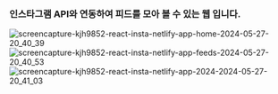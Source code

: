 ### 인스타그램 API와 연동하여 피드를 모아 볼 수 있는 웹 입니다.

![screencapture-kjh9852-react-insta-netlify-app-home-2024-05-27-20_40_39](https://github.com/kjh9852/insta_react/assets/72942662/6b1c18dc-d4d1-4a23-845b-d5690f5d29b0)
![screencapture-kjh9852-react-insta-netlify-app-feeds-2024-05-27-20_40_53](https://github.com/kjh9852/insta_react/assets/72942662/d1c81aad-95c6-4569-ad62-ede6ad888df8)
![screencapture-kjh9852-react-insta-netlify-app-2024-2024-05-27-20_41_03](https://github.com/kjh9852/insta_react/assets/72942662/98ac221d-3141-47a9-a263-303cf93eb5ef)

